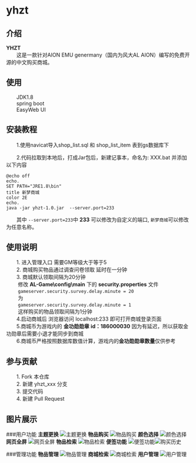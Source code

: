 # yhzt

## 介绍
**YHZT**<br/>
&emsp;&emsp;这是一款针对AION EMU genermany（国内为风大AL AION）编写的免费开源的中文购买商城。

## 使用
&emsp;&emsp;JDK1.8 <br/>
&emsp;&emsp;spring boot  <br/>
&emsp;&emsp;EasyWeb UI

## 安装教程

&emsp;&emsp;1.使用navicat导入shop_list.sql 和 shop_list_item 表到gs数据库下

&emsp;&emsp;2.代码拉取到本地后，打成Jar包后，新建记事本，命名为: XXX.bat 并添加以下内容
```
@echo off
echo.
SET PATH="JRE1.8\bin"
title 新梦商城
color 2E
echo. 
java -jar yhzt-1.0.jar  --server.port=233 
```
&emsp;&emsp;其中 `--server.port=233`中  **233** 可以修改为自定义的端口, `新梦商城`可以修改为任意名称。

## 使用说明

&emsp;&emsp;1. 进入管理入口 需要GM等级大于等于5<br/>
&emsp;&emsp;2. 商城购买物品通过调查问卷领取 延时在一分钟<br/>
&emsp;&emsp;3. 商城默认领取间隔为20分钟 <br/>
&emsp;&emsp;	修改 **AL-Game\config\main** 下的 **security.properties** 文件 <br/>
&emsp;&emsp;	```
                gameserver.security.survey.delay.minute = 20
                ```<br/>
&emsp;&emsp;	为<br/>
&emsp;&emsp;    ```
            	gameserver.security.survey.delay.minute = 1
                ```<br/>
&emsp;&emsp;	这样购买的物品领取间隔为1分钟<br/>
&emsp;&emsp;4.启动商城后 浏览器访问 localhost:233 即可打开商城登录页面<br/>
&emsp;&emsp;5.商城币为游戏内的 **金功勋勋章** **id：186000030**  因为有延迟，所以获取金功勋章后需要小退才能同步到商城<br/>
&emsp;&emsp;6.商城币严格按照数据库数值计算，游戏内的**金功勋勋章数量**仅供参考<br/>

## 参与贡献

&emsp;&emsp;1. Fork 本仓库<br/>
&emsp;&emsp;2. 新建 yhzt_xxx 分支<br/>
&emsp;&emsp;3. 提交代码<br/>
&emsp;&emsp;4. 新建 Pull Request<br/>

## 图片展示
###用户功能
**主题更换**
![主题更换](https://images.gitee.com/uploads/images/2019/0721/220417_8d140c02_2252189.png "主题更换页")
**物品购买**
![物品购买](https://images.gitee.com/uploads/images/2019/0721/220527_a0a7d0ab_2252189.png "商品购买页.png")
**颜色选择**
![颜色选择](https://images.gitee.com/uploads/images/2019/0721/220612_3a26617e_2252189.png "颜色选择页")
**网页全屏**
![网页全屏](https://images.gitee.com/uploads/images/2019/0721/220716_8f5edfc2_2252189.png "全屏网页.png")
**物品检索**
![物品检索](https://images.gitee.com/uploads/images/2019/0721/220759_328d303b_2252189.png "永恒检索（技能 npc 套装 任务 物品）.png")
**便签功能**
![便签功能](https://images.gitee.com/uploads/images/2019/0721/220826_26bf77a9_2252189.png "便签（清除浏览器缓存后 保存的内容清空）.png")![购买历史](https://images.gitee.com/uploads/images/2019/0721/220851_59889069_2252189.png "获取物品历史.png")

###管理功能
**物品管理**
![物品管理](https://images.gitee.com/uploads/images/2019/0721/220943_51f4855c_2252189.png "商城出售物品管理.png")
**商城检索**
![商城检索](https://images.gitee.com/uploads/images/2019/0721/221004_85c2a97e_2252189.png "商城搜索.png")
**用户管理**
![用户管理](https://images.gitee.com/uploads/images/2019/0721/221023_17f1a37a_2252189.png "用户管理.png")

